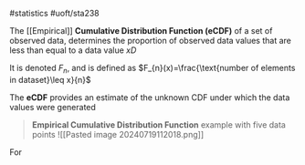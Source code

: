 #statistics 
#uoft/sta238 

The [[Empirical]] **Cumulative Distribution Function (eCDF)** of a set of observed data, determines the proportion of observed data values that are less than equal to a data value $xD$

It is denoted $F_{n}$, and is defined as $F_{n}(x)=\frac{\text{number of elements in dataset}\leq x}{n}$

The **eCDF** provides an estimate of the unknown CDF under which the data values were generated

> **Empirical Cumulative Distribution Function** example with five data points
> ![[Pasted image 20240719112018.png]]

For 